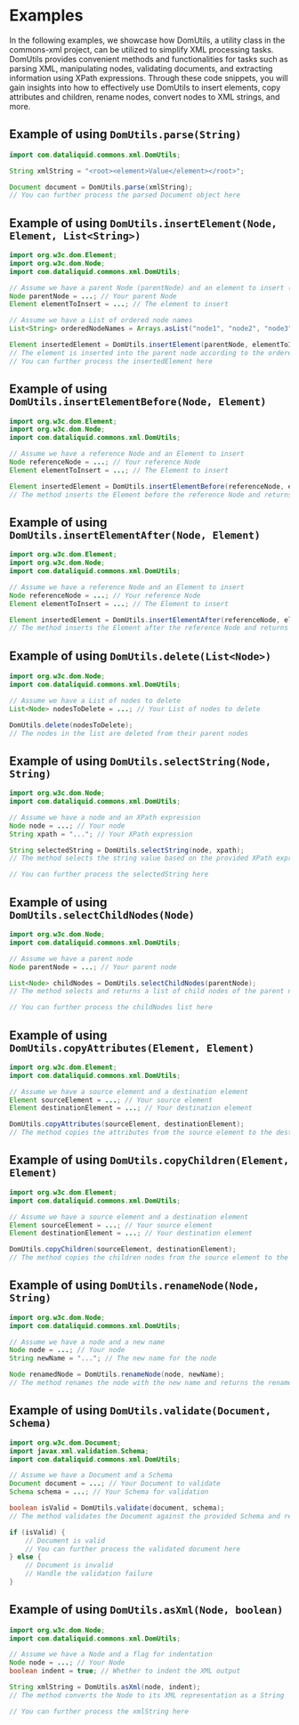 # Examples

In the following examples, we showcase how DomUtils, a utility class in the commons-xml project, can be utilized to simplify XML processing tasks. DomUtils provides convenient methods and functionalities for tasks such as parsing XML, manipulating nodes, validating documents, and extracting information using XPath expressions. Through these code snippets, you will gain insights into how to effectively use DomUtils to insert elements, copy attributes and children, rename nodes, convert nodes to XML strings, and more.

## Example of using `DomUtils.parse(String)`

```java
import com.dataliquid.commons.xml.DomUtils;

String xmlString = "<root><element>Value</element></root>";

Document document = DomUtils.parse(xmlString);
// You can further process the parsed Document object here
```

## Example of using `DomUtils.insertElement(Node, Element, List<String>)`

```java
import org.w3c.dom.Element;
import org.w3c.dom.Node;
import com.dataliquid.commons.xml.DomUtils;

// Assume we have a parent Node (parentNode) and an element to insert (elementToInsert)
Node parentNode = ...; // Your parent Node
Element elementToInsert = ...; // The element to insert

// Assume we have a List of ordered node names
List<String> orderedNodeNames = Arrays.asList("node1", "node2", "node3");

Element insertedElement = DomUtils.insertElement(parentNode, elementToInsert, orderedNodeNames);
// The element is inserted into the parent node according to the ordered node names
// You can further process the insertedElement here
```

## Example of using `DomUtils.insertElementBefore(Node, Element)`

```java
import org.w3c.dom.Element;
import org.w3c.dom.Node;
import com.dataliquid.commons.xml.DomUtils;

// Assume we have a reference Node and an Element to insert
Node referenceNode = ...; // Your reference Node
Element elementToInsert = ...; // The Element to insert

Element insertedElement = DomUtils.insertElementBefore(referenceNode, elementToInsert);
// The method inserts the Element before the reference Node and returns the inserted Element
```

## Example of using `DomUtils.insertElementAfter(Node, Element)`

```java
import org.w3c.dom.Element;
import org.w3c.dom.Node;
import com.dataliquid.commons.xml.DomUtils;

// Assume we have a reference Node and an Element to insert
Node referenceNode = ...; // Your reference Node
Element elementToInsert = ...; // The Element to insert

Element insertedElement = DomUtils.insertElementAfter(referenceNode, elementToInsert);
// The method inserts the Element after the reference Node and returns the inserted Element
```

## Example of using `DomUtils.delete(List<Node>)`

```java
import org.w3c.dom.Node;
import com.dataliquid.commons.xml.DomUtils;

// Assume we have a List of nodes to delete
List<Node> nodesToDelete = ...; // Your List of nodes to delete

DomUtils.delete(nodesToDelete);
// The nodes in the list are deleted from their parent nodes
```

## Example of using `DomUtils.selectString(Node, String)`

```java
import org.w3c.dom.Node;
import com.dataliquid.commons.xml.DomUtils;

// Assume we have a node and an XPath expression
Node node = ...; // Your node
String xpath = "..."; // Your XPath expression

String selectedString = DomUtils.selectString(node, xpath);
// The method selects the string value based on the provided XPath expression

// You can further process the selectedString here
```

## Example of using `DomUtils.selectChildNodes(Node)`

```java
import org.w3c.dom.Node;
import com.dataliquid.commons.xml.DomUtils;

// Assume we have a parent node
Node parentNode = ...; // Your parent node

List<Node> childNodes = DomUtils.selectChildNodes(parentNode);
// The method selects and returns a list of child nodes of the parent node

// You can further process the childNodes list here
```

## Example of using `DomUtils.copyAttributes(Element, Element)`

```java
import org.w3c.dom.Element;
import com.dataliquid.commons.xml.DomUtils;

// Assume we have a source element and a destination element
Element sourceElement = ...; // Your source element
Element destinationElement = ...; // Your destination element

DomUtils.copyAttributes(sourceElement, destinationElement);
// The method copies the attributes from the source element to the destination element
```

## Example of using `DomUtils.copyChildren(Element, Element)`

```java
import org.w3c.dom.Element;
import com.dataliquid.commons.xml.DomUtils;

// Assume we have a source element and a destination element
Element sourceElement = ...; // Your source element
Element destinationElement = ...; // Your destination element

DomUtils.copyChildren(sourceElement, destinationElement);
// The method copies the children nodes from the source element to the destination element
```

## Example of using `DomUtils.renameNode(Node, String)`

```java
import org.w3c.dom.Node;
import com.dataliquid.commons.xml.DomUtils;

// Assume we have a node and a new name
Node node = ...; // Your node
String newName = "..."; // The new name for the node

Node renamedNode = DomUtils.renameNode(node, newName);
// The method renames the node with the new name and returns the renamed node
```

## Example of using `DomUtils.validate(Document, Schema)`

```java
import org.w3c.dom.Document;
import javax.xml.validation.Schema;
import com.dataliquid.commons.xml.DomUtils;

// Assume we have a Document and a Schema
Document document = ...; // Your Document to validate
Schema schema = ...; // Your Schema for validation

boolean isValid = DomUtils.validate(document, schema);
// The method validates the Document against the provided Schema and returns true if it's valid

if (isValid) {
    // Document is valid
    // You can further process the validated document here
} else {
    // Document is invalid
    // Handle the validation failure
}
```

## Example of using `DomUtils.asXml(Node, boolean)`

```java
import org.w3c.dom.Node;
import com.dataliquid.commons.xml.DomUtils;

// Assume we have a Node and a flag for indentation
Node node = ...; // Your Node
boolean indent = true; // Whether to indent the XML output

String xmlString = DomUtils.asXml(node, indent);
// The method converts the Node to its XML representation as a String

// You can further process the xmlString here
```